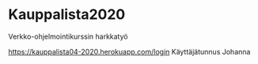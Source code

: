 # Kauppalista2020
Verkko-ohjelmointikurssin harkkatyö

https://kauppalista04-2020.herokuapp.com/login
Käyttäjätunnus Johanna
